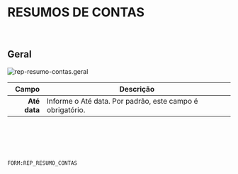 # RESUMOS DE CONTAS
<br>

## Geral
![rep-resumo-contas.geral](https://raw.githubusercontent.com/netforcews/docs-siscom/master/geral/imagens/rep-resumo-contas.geral.png)

Campo | Descrição
--:|---
**Até data** | Informe o Até data. Por padrão, este campo é obrigatório.
<br>
<br>
<br>
<br>

```FORM:REP_RESUMO_CONTAS```
